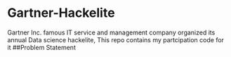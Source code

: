 # Gartner-Hackelite
Gartner Inc. famous IT service and management company organized its annual Data science hackelite, This repo contains my partcipation code for it
##Problem Statement
